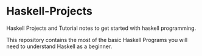 # Haskell-Projects
Haskell Projects and Tutorial notes to get started with haskell programming.

This repository contains the most of the basic Haskell Programs you will need to understand Haskell as a beginner.




